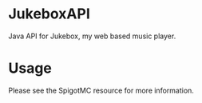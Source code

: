 # JukeboxAPI
Java API for Jukebox, my web based music player.

# Usage
Please see the SpigotMC resource for more information.
